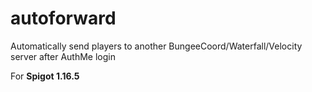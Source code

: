 # autoforward
Automatically send players to another BungeeCoord/Waterfall/Velocity server after AuthMe login

For **Spigot 1.16.5**
